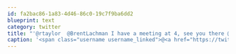 ```yaml
---
id: fa2bac86-1a83-4d46-86c0-19c7f9ba6dd2
blueprint: text
category: twitter
title: "'@rtaylor  @BrentLachman I have a meeting at 4, see you there @ 5 #geekbeers"
caption: '<span class="username username_linked">@<a href="https://twitter.com/rtaylor" title="Elon Musk">rtaylor</a></span>  <span class="username username_linked">@<a href="https://twitter.com/BrentLachman" title="Brent Lachman">BrentLachman</a></span> I have a meeting at 4, see you there @ 5 <span class="hashtag hashtag_local">#<a href="http://tweettemp.darylchymko.ca/?tag=geekbeers">geekbeers</a>'
---
```

